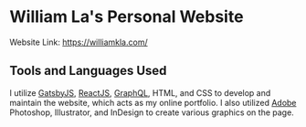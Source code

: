 # William La's Personal Website
Website Link: https://williamkla.com/

Tools and Languages Used
-------------------------
I utilize [GatsbyJS](https://www.gatsbyjs.org/), [ReactJS](https://reactjs.org/), [GraphQL](https://graphql.org/), HTML, and CSS to develop and maintain the website, which acts as my online portfolio. I also utilized [Adobe](https://www.adobe.com/) Photoshop, Illustrator, and InDesign to create various graphics on the page.
